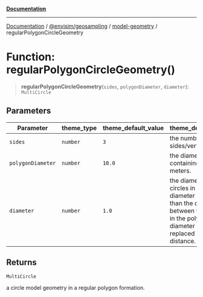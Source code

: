 [**Documentation**](../../../../README.md)

---

[Documentation](../../../../README.md) / [@envisim/geosampling](../../README.md) / [model-geometry](../README.md) / regularPolygonCircleGeometry

# Function: regularPolygonCircleGeometry()

> **regularPolygonCircleGeometry**(`sides`, `polygonDiameter`, `diameter`): `MultiCircle`

## Parameters

| Parameter         | theme_type | theme_default_value | theme_description                                                                                                                                             |
| ----------------- | ---------- | ------------------- | ------------------------------------------------------------------------------------------------------------------------------------------------------------- |
| `sides`           | `number`   | `3`                 | the number of sides/vertices.                                                                                                                                 |
| `polygonDiameter` | `number`   | `10.0`              | the diameter of the containing circle in meters.                                                                                                              |
| `diameter`        | `number`   | `1.0`               | the diameter of the circles in meters. If diameter is smaller than the distance between the points in the polygon, the diameter is replaced by this distance. |

## Returns

`MultiCircle`

a circle model geometry in a regular polygon formation.
